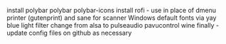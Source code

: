 install polybar
    polybar polybar-icons
install rofi - use in place of dmenu
printer (gutenprint) and sane for scanner
Windows default fonts via yay
blue light filter
change from alsa to pulseaudio
pavucontrol
wine
finally - update config files on github as necessary
